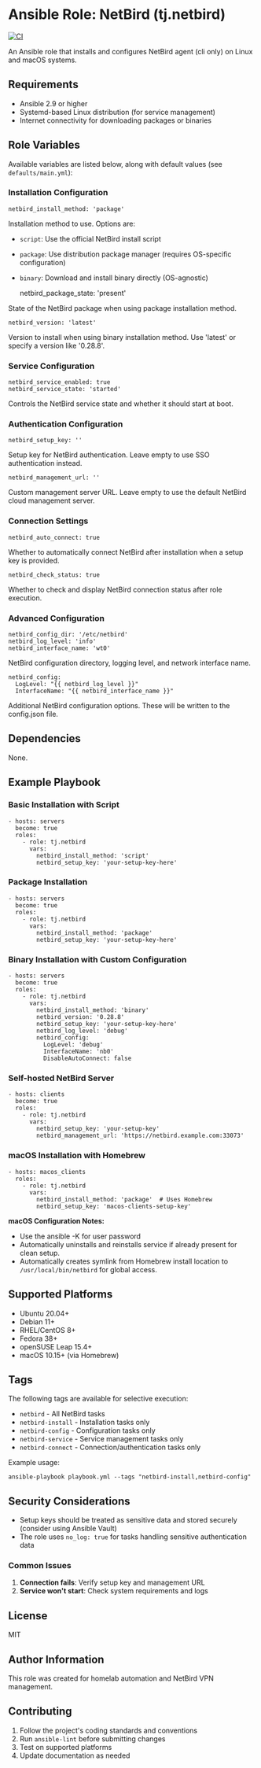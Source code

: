 # Ansible Role: NetBird (tj.netbird)

[![CI](https://github.com/trevorijones/ansible-netbird-cli/workflows/CI/badge.svg?event=push)](https://github.com/trevorijones/ansible-netbird-cli/actions?query=workflow%3ACI)

An Ansible role that installs and configures NetBird agent (cli only) on Linux and macOS systems.

## Requirements

- Ansible 2.9 or higher
- Systemd-based Linux distribution (for service management)
- Internet connectivity for downloading packages or binaries

## Role Variables

Available variables are listed below, along with default values (see `defaults/main.yml`):

### Installation Configuration

    netbird_install_method: 'package'

Installation method to use. Options are:
- `script`: Use the official NetBird install script 
- `package`: Use distribution package manager (requires OS-specific configuration)
- `binary`: Download and install binary directly (OS-agnostic)

    netbird_package_state: 'present'

State of the NetBird package when using package installation method.

    netbird_version: 'latest'

Version to install when using binary installation method. Use 'latest' or specify a version like '0.28.8'.

### Service Configuration

    netbird_service_enabled: true
    netbird_service_state: 'started'

Controls the NetBird service state and whether it should start at boot.

### Authentication Configuration

    netbird_setup_key: ''

Setup key for NetBird authentication. Leave empty to use SSO authentication instead.

    netbird_management_url: ''

Custom management server URL. Leave empty to use the default NetBird cloud management server.

### Connection Settings

    netbird_auto_connect: true

Whether to automatically connect NetBird after installation when a setup key is provided.

    netbird_check_status: true

Whether to check and display NetBird connection status after role execution.

### Advanced Configuration

    netbird_config_dir: '/etc/netbird'
    netbird_log_level: 'info'
    netbird_interface_name: 'wt0'

NetBird configuration directory, logging level, and network interface name.

    netbird_config:
      LogLevel: "{{ netbird_log_level }}"
      InterfaceName: "{{ netbird_interface_name }}"

Additional NetBird configuration options. These will be written to the config.json file.

## Dependencies

None.

## Example Playbook

### Basic Installation with Script

    - hosts: servers
      become: true
      roles:
        - role: tj.netbird
          vars:
            netbird_install_method: 'script'
            netbird_setup_key: 'your-setup-key-here'

### Package Installation

    - hosts: servers
      become: true
      roles:
        - role: tj.netbird
          vars:
            netbird_install_method: 'package'
            netbird_setup_key: 'your-setup-key-here'

### Binary Installation with Custom Configuration

    - hosts: servers
      become: true
      roles:
        - role: tj.netbird
          vars:
            netbird_install_method: 'binary'
            netbird_version: '0.28.8'
            netbird_setup_key: 'your-setup-key-here'
            netbird_log_level: 'debug'
            netbird_config:
              LogLevel: 'debug'
              InterfaceName: 'nb0'
              DisableAutoConnect: false

### Self-hosted NetBird Server

    - hosts: clients
      become: true
      roles:
        - role: tj.netbird
          vars:
            netbird_setup_key: 'your-setup-key'
            netbird_management_url: 'https://netbird.example.com:33073'

### macOS Installation with Homebrew

    - hosts: macos_clients
      roles:
        - role: tj.netbird
          vars:
            netbird_install_method: 'package'  # Uses Homebrew
            netbird_setup_key: 'macos-clients-setup-key'

**macOS Configuration Notes:**
- Use the ansible -K for user password
- Automatically uninstalls and reinstalls service if already present for clean setup.
- Automatically creates symlink from Homebrew install location to `/usr/local/bin/netbird` for global access.


## Supported Platforms

- Ubuntu 20.04+
- Debian 11+
- RHEL/CentOS 8+
- Fedora 38+
- openSUSE Leap 15.4+
- macOS 10.15+ (via Homebrew)

## Tags

The following tags are available for selective execution:

- `netbird` - All NetBird tasks
- `netbird-install` - Installation tasks only
- `netbird-config` - Configuration tasks only
- `netbird-service` - Service management tasks only
- `netbird-connect` - Connection/authentication tasks only

Example usage:

    ansible-playbook playbook.yml --tags "netbird-install,netbird-config"

## Security Considerations

- Setup keys should be treated as sensitive data and stored securely (consider using Ansible Vault)
- The role uses `no_log: true` for tasks handling sensitive authentication data

### Common Issues

1. **Connection fails**: Verify setup key and management URL
2. **Service won't start**: Check system requirements and logs

## License

MIT

## Author Information

This role was created for homelab automation and NetBird VPN management.

## Contributing

1. Follow the project's coding standards and conventions
2. Run `ansible-lint` before submitting changes
3. Test on supported platforms
4. Update documentation as needed